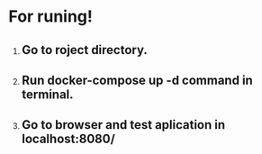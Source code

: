# For runing!

1) ## Go to roject directory.
2) ## Run **docker-compose up -d** command in terminal.
3) ## Go to browser and test aplication in localhost:8080/
